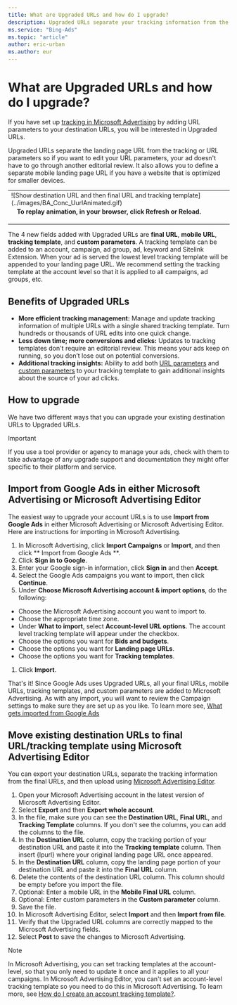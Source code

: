 ```yaml
---
title: What are Upgraded URLs and how do I upgrade?
description: Upgraded URLs separate your tracking information from the landing page URL making it easy to update and manage URL tracking. Find out the benefits of Upgraded URLs and how you can upgrade.
ms.service: "Bing-Ads"
ms.topic: "article"
author: eric-urban
ms.author: eur
---
```


# What are Upgraded URLs and how do I upgrade?

If you have set up [tracking in Microsoft Advertising](./hlp_BA_CONC_UpgradeURL_WhatIsTracking.md) by adding URL parameters to your destination URLs, you will be interested in Upgraded URLs.

Upgraded URLs separate the landing page URL from the tracking or URL parameters so if you want to edit your URL parameters, your ad doesn't have to go through another editorial review. It also allows you to define a separate mobile landing page URL if you have a website that is optimized for smaller devices.

<table fullBrowserOnly="true" hideExternalLink="true" type="type2">
  <tr>
    <td> ![Show destination URL and then final URL and tracking template](../images/BA_Conc_UurlAnimated.gif)</td>
  </tr>
  <tr>
    <td style="padding: 0px 0 20px 20px;"> <strong>To replay animation, in your browser, click Refresh or Reload.</strong> </td>
  </tr>
</table>

The 4 new fields added with Upgraded URLs are **final URL**, **mobile URL**, **tracking template**, and **custom parameters**. A tracking template can be added to an account, campaign, ad group, ad, keyword and Sitelink Extension. When your ad is served the lowest level tracking template will be appended to your landing page URL. We recommend setting the tracking template at the account level so that it is applied to all campaigns, ad groups, etc.

## Benefits of Upgraded URLs

- **More efficient tracking management:** Manage and update tracking information of multiple URLs with a single shared tracking template. Turn hundreds or thousands of URL edits into one quick change.
- **Less down time; more conversions and clicks:** Updates to tracking templates don't require an editorial review. This means your ads keep on running, so you don’t lose out on potential conversions.
- **Additional tracking insights:** Ability to add both [URL parameters](./hlp_BA_CONC_UpgradeURL_URLParameters.md) and [custom parameters](./hlp_BA_CONC_UpgradeURL_TrackTemplateCustomParam.md) to your tracking template      to gain additional insights about the source of your ad clicks.

## How to upgrade

We have two different ways that you can upgrade your existing destination URLs to Upgraded URLs.

> [!IMPORTANT]
> If you use a tool provider or agency to manage your ads, check with them to take advantage of any upgrade support and documentation they might offer specific to their platform and service.

## Import from Google Ads in either Microsoft Advertising or Microsoft Advertising Editor
The easiest way to upgrade your account URLs is to use **Import from Google Ads** in either Microsoft Advertising or Microsoft Advertising Editor. Here are instructions for importing in Microsoft Advertising.

1. In Microsoft Advertising, click **Import Campaigns** or **Import**, and then click **              Import from Google Ads            **.
1. Click **Sign in to Google**.
1. Enter your Google sign-in information, click **Sign in** and then **Accept**.
1. Select the Google Ads campaigns you want to import, then click **Continue**.
1. Under **Choose Microsoft Advertising account &amp; import options**, do the following:
  - Choose the Microsoft Advertising account you want to import to.
  - Choose the appropriate time zone.
  - Under **What to import**, select **Account-level URL options**. The account level tracking template will appear under the checkbox.
  - Choose the options you want for **Bids and budgets**.
  - Choose the options you want for **Landing page URLs**.
  - Choose the options you want for **Tracking templates**.

1. Click **Import**.

That's it! Since Google Ads uses Upgraded URLs, all your final URLs, mobile URLs, tracking templates, and custom parameters are added to Microsoft Advertising. As with any import, you will want to review the Campaign settings to make sure they are set up as you like. To learn more see, [What gets imported from Google Ads](./hlp_BA_CONC_ImportWhatInfo.md)

## Move existing destination URLs to final URL/tracking template using Microsoft Advertising Editor
You can export your destination URLs, separate the tracking information from the final URLs, and then upload using [Microsoft Advertising Editor](./hlp_BA_CONC_AboutDesktop.md).

1. Open your Microsoft Advertising account in the latest version of Microsoft Advertising Editor.
1. Select **Export** and then **Export whole account**.
1. In the file, make sure you can see the **Destination URL**, **Final URL**, and **Tracking Template** columns. If you don't see the columns, you can add the columns to the file.
1. In the **Destination URL** column, copy the tracking portion of your destination URL and paste it into the **Tracking template** column. Then insert {lpurl} where your original landing page URL once appeared.
1. In the **Destination URL** column, copy the landing page portion of your destination URL and paste it into the **Final URL** column.
1. Delete the contents of the destination URL column. This column should be empty before you import the file.
1. Optional: Enter a mobile URL in the **Mobile Final URL** column.
1. Optional: Enter custom parameters in the **Custom parameter** column.
1. Save the file.
1. In Microsoft Advertising Editor, select **Import** and then **Import from file**.
1. Verify that the Upgraded URL columns are correctly mapped to the Microsoft Advertising fields.
1. Select **Post** to save the changes to Microsoft Advertising.

> [!NOTE]
> In Microsoft Advertising, you can set tracking templates at the account-level, so that you only need to update it once and it applies to all your campaigns. In Microsoft Advertising Editor, you can't set an account-level tracking template so you need to do this in Microsoft Advertising. To learn more, see [How do I create an account tracking template?](./hlp_BA_CONC_UpgradeURL_TrackTemplateGlobalParam.md).


